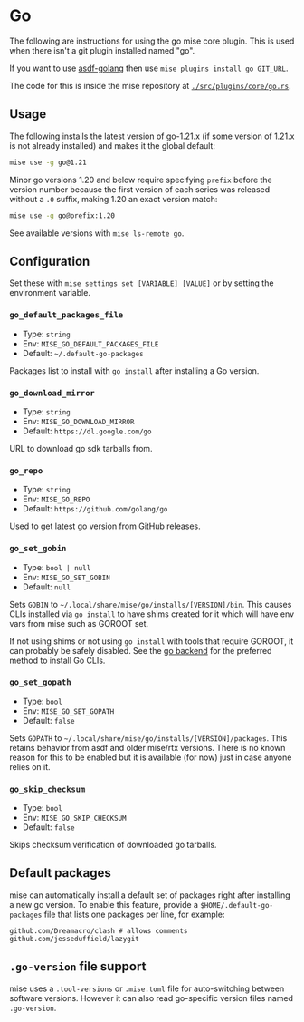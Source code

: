 # Go

The following are instructions for using the go mise core plugin. This is used when there isn't a
git plugin installed named "go".

If you want to use [asdf-golang](https://github.com/kennyp/asdf-golang)
then use `mise plugins install go GIT_URL`.

The code for this is inside the mise repository at
[`./src/plugins/core/go.rs`](https://github.com/jdx/mise/blob/main/src/plugins/core/go.rs).

## Usage

The following installs the latest version of go-1.21.x (if some version of 1.21.x is not already
installed) and makes it the global default:

```sh
mise use -g go@1.21
```

Minor go versions 1.20 and below require specifying `prefix` before the version number because the
first version of each series was released without a `.0` suffix, making 1.20 an exact version match:

```sh
mise use -g go@prefix:1.20
```

See available versions with `mise ls-remote go`.

## Configuration

Set these with `mise settings set [VARIABLE] [VALUE]` or by setting the environment variable.

### `go_default_packages_file`

* Type: `string`
* Env: `MISE_GO_DEFAULT_PACKAGES_FILE`
* Default: `~/.default-go-packages`

Packages list to install with `go install` after installing a Go version.

### `go_download_mirror`

* Type: `string`
* Env: `MISE_GO_DOWNLOAD_MIRROR`
* Default: `https://dl.google.com/go`

URL to download go sdk tarballs from.

### `go_repo`

* Type: `string`
* Env: `MISE_GO_REPO`
* Default: `https://github.com/golang/go`

Used to get latest go version from GitHub releases.

### `go_set_gobin`

* Type: `bool | null`
* Env: `MISE_GO_SET_GOBIN`
* Default: `null`

Sets `GOBIN` to `~/.local/share/mise/go/installs/[VERSION]/bin`. This causes CLIs installed via
`go install` to have shims created for it which will have env vars from mise such as GOROOT set.

If not using shims or not using `go install` with tools that require GOROOT, it can probably be
safely disabled. See the [go backend](https://mise.jdx.dev/dev-tools/backends/) for the preferred
method to install Go CLIs.

### `go_set_gopath` <Badge type="warning" text="deprecated" />

* Type: `bool`
* Env: `MISE_GO_SET_GOPATH`
* Default: `false`

Sets `GOPATH` to `~/.local/share/mise/go/installs/[VERSION]/packages`. This retains behavior from
asdf and older mise/rtx versions. There is no known reason for this to be enabled but it is available
(for now) just in case anyone relies on it.

### `go_skip_checksum`

* Type: `bool`
* Env: `MISE_GO_SKIP_CHECKSUM`
* Default: `false`

Skips checksum verification of downloaded go tarballs.

## Default packages

mise can automatically install a default set of packages right after installing a new go version.
To enable this feature, provide a `$HOME/.default-go-packages` file that lists one packages per
line, for example:

```text
github.com/Dreamacro/clash # allows comments
github.com/jesseduffield/lazygit
```

## `.go-version` file support

mise uses a `.tool-versions` or `.mise.toml` file for auto-switching between software versions.
However it can also read go-specific version files named `.go-version`.
